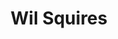 ---
title: Wil Squires
weight: 17
image: 
position: Solutions Engineer
email: william.squires@jetstack.io
---